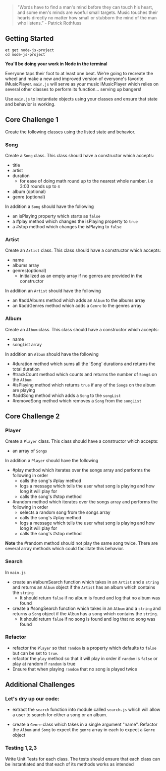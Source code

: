 > "Words have to find a man's mind before they can touch his heart, and some men's minds are woeful small targets. Music touches their hearts directly no matter how small or stubborn the mind of the man who listens.” - Patrick Rothfuss

## Getting Started

```no-highlight
et get node-js-project
cd node-js-project
```

**You'll be doing your work in Node in the terminal**

Everyone taps their foot to at least one beat. We're going to recreate the wheel and make a new and improved version of everyone's favorite iMusicPlayer. `main.js` will serve as your music iMusicPlayer which relies on several other classes to perform its function... serving up bangers!

Use `main.js` to instantiate objects using your classes and ensure that state and behavior is working.

## Core Challenge 1
Create the following classes using the listed state and behavior.

### Song
Create a `Song` class. This class should have a constructor which accepts:
* title
* artist
* duration
  * for ease of doing math round up to the nearest whole number. i.e 3:03 rounds up to `4`
* album (optional)
* genre (optional)

In addition a `Song` should have the following

* an isPlaying property which starts as `false`
* a #play method which changes the isPlaying property to `true`
* a #stop method which changes the isPlaying to `false`

### Artist
Create an `Artist` class. This class should have a constructor which accepts:
* name
* albums array
* genres(optional)
  * initialized as an empty array if no genres are provided in the constructor

In addition an `Artist` should have the following

* an #addAlbums method which adds an `Album` to the albums array
* an #addGenres method which adds a `Genre` to the genres array

### Album
Create an `Album` class. This class should have a constructor which accepts:
  * name
  * songList array

In addition an `Album` should have the following

* #duration method which sums all the 'Song' durations and returns the total duration
* #trackCount method which counts and returns the number of `Song`s on the `Album`
* #isPlaying method which returns `true` if any of the `Song`s on the album are playing
* #addSong method which adds a `Song` to the `songList`
* #removeSong method which removes a `Song` from the `songList`

## Core Challenge 2

### Player

Create a `Player` class. This class should have a constructor which accepts:
  * an array of `Songs`

In addition a `Player` should have the following

* #play method which iterates over the songs array and performs the following in order
  * calls the song's #play method
  * logs a message which tells the user what song is playing and how long it will play for
  * calls the song's #stop method
* #random method which iterates over the songs array and performs the following in order
  * selects a random song from the songs array
  * calls the song's #play method
  * logs a message which tells the user what song is playing and how long it will play for
  * calls the song's #stop method

**Note** the #random method should not play the same song twice. There are several array methods which could facilitate this behavior.

### Search

In `main.js`

* create an #albumSearch function which takes in an `Artist` and a `string` and returns an `Album` object if the `Artist` has an album which contains the `string`
  * It should return `false` if no album is found and log that no album was found
* create a #songSearch function which takes in an `Album` and a `string` and returns a `Song` object if the `Album` has a song which contains the `string`.
  * It should return `false` if no song is found and log that no song was found

### Refactor

  * refactor the `Player` so that `random` is a property which defaults to `false` but can be set to `true`.
  * refactor the `play` method so that it will play in order if `random` is `false` or play at random if `random` is true
  * Ensure that when playing `random` that no song is played twice

## Additional Challenges

### Let's dry up our code:

* extract the `search` function into module called `search.js` which will allow a user to search for either a song or an album.

* create a `Genre` class which takes in a single argument "name". Refactor the `Album` and `Song` to expect the `genre` array in each to expect a `Genre` object

### Testing 1,2,3

Write Unit Tests for each class. The tests should ensure that each class can be instantiated and that each of its methods works as intended
